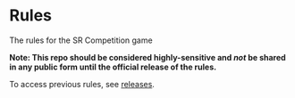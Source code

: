 # Rules

The rules for the SR Competition game

**Note: This repo should be considered highly-sensitive and *not* be shared in any public form until the official release of the rules.**


To access previous rules, see [releases](https://github.com/srobo/rules/releases).
